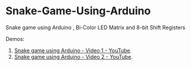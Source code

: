# Snake-Game-Using-Arduino
Snake game using Arduino , Bi-Color LED Matrix and 8-bit Shift Registers

Demos:

1. [Snake game using Arduino - Video 1 - YouTube](https://www.youtube.com/watch?v=hFdk3pV64Ho).
2. [Snake game using Arduino - Video 2 - YouTube](https://www.youtube.com/watch?v=0tzym56Eqnk).
